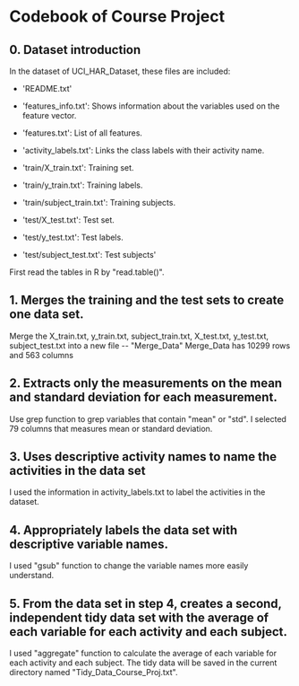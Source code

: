 # Codebook of Course Project

## 0. Dataset introduction
In the dataset of UCI_HAR_Dataset, these files are included:

- 'README.txt'

- 'features_info.txt': Shows information about the variables used on the feature vector.

- 'features.txt': List of all features.

- 'activity_labels.txt': Links the class labels with their activity name.

- 'train/X_train.txt': Training set.

- 'train/y_train.txt': Training labels.

- 'train/subject_train.txt': Training subjects.

- 'test/X_test.txt': Test set.

- 'test/y_test.txt': Test labels.

- 'test/subject_test.txt': Test subjects'

First read the tables in R by "read.table()".

## 1. Merges the training and the test sets to create one data set.

Merge the X_train.txt, y_train.txt, subject_train.txt, X_test.txt, y_test.txt, subject_test.txt into a new file -- "Merge_Data"
Merge_Data has 10299 rows and 563 columns

## 2. Extracts only the measurements on the mean and standard deviation for each measurement. 

Use grep function to grep variables that contain "mean" or "std". I selected 79 columns that measures mean or standard deviation.

## 3. Uses descriptive activity names to name the activities in the data set

I used the information in activity_labels.txt to label the activities in the dataset.


## 4. Appropriately labels the data set with descriptive variable names. 

I used "gsub" function to change the variable names more easily understand. 

## 5. From the data set in step 4, creates a second, independent tidy data set with the average of each variable for each activity and each subject.

I used "aggregate" function to calculate the average of each variable for each activity and each subject. The tidy data will be saved in the current directory named "Tidy_Data_Course_Proj.txt".
